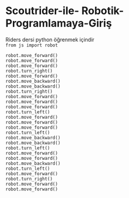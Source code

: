 # Scoutrider-ile- Robotik-Programlamaya-Giriş
 Riders dersi python öğrenmek içindir<br/>
`from js import robot`<br/>

`robot.move_forward()`<br/>
`robot.move_forward()`<br/>
`robot.move_forward()`<br/>
`robot.turn_right()`<br/>
`robot.move_forward()`<br/>
`robot.move_backward()`<br/>
`robot.move_backward()`<br/>
`robot.turn_right()`<br/>
`robot.move_forward()`<br/>
`robot.move_forward()`<br/>
`robot.move_forward()`<br/>
`robot.turn_left()`<br/>
`robot.move_forward()`<br/>
`robot.move_forward()`<br/>
`robot.move_forward()`<br/>
`robot.turn_left()`<br/>
`robot.move_backward()`<br/>
`robot.move_backward()`<br/>
`robot.turn_left()`<br/>
`robot.move_forward()`<br/>
`robot.move_forward()`<br/>
`robot.move_backward()`<br/>
`robot.turn_left()`<br/>
`robot.move_forward()`<br/>
`robot.turn_right()`<br/>
`robot.move_forward()`<br/>
`robot.move_forward()`
